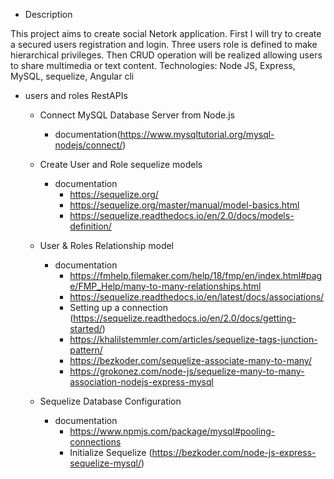 * Description

This project aims to create social Netork application. First I will try to create a secured users registration and login. Three users role is defined to make hierarchical privileges. Then CRUD operation will be realized allowing users to share multimedia or text content. Technologies: Node JS, Express, MySQL, sequelize, Angular cli

* users and roles RestAPIs

    * Connect MySQL Database Server from Node.js
        * documentation(https://www.mysqltutorial.org/mysql-nodejs/connect/)
    
    * Create User and Role sequelize models
        * documentation
            * https://sequelize.org/
            * https://sequelize.org/master/manual/model-basics.html
            * https://sequelize.readthedocs.io/en/2.0/docs/models-definition/

    * User & Roles Relationship model
        * documentation
            * https://fmhelp.filemaker.com/help/18/fmp/en/index.html#page/FMP_Help/many-to-many-relationships.html
            * https://sequelize.readthedocs.io/en/latest/docs/associations/
            * Setting up a connection (https://sequelize.readthedocs.io/en/2.0/docs/getting-started/)
            * https://khalilstemmler.com/articles/sequelize-tags-junction-pattern/
            * https://bezkoder.com/sequelize-associate-many-to-many/
            * https://grokonez.com/node-js/sequelize-many-to-many-association-nodejs-express-mysql

    * Sequelize Database Configuration
        * documentation
            * https://www.npmjs.com/package/mysql#pooling-connections
            * Initialize Sequelize (https://bezkoder.com/node-js-express-sequelize-mysql/)